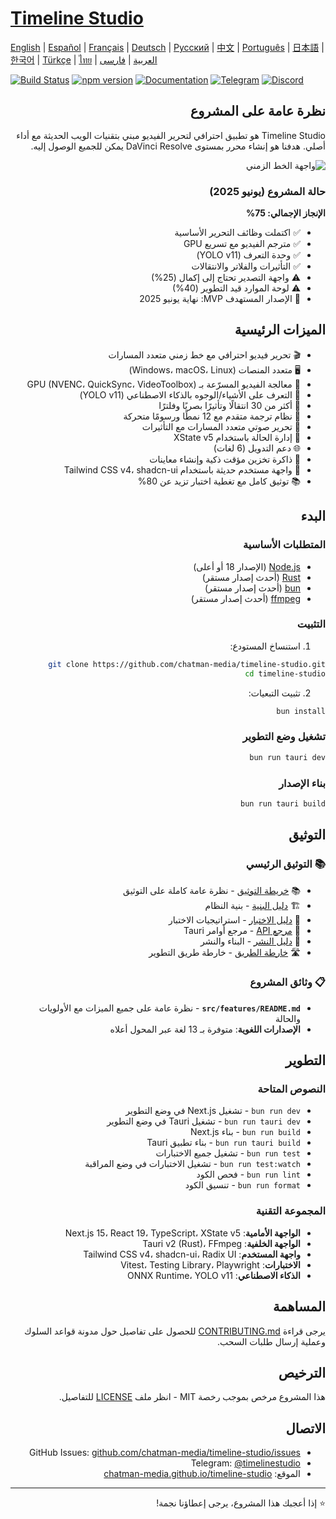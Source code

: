 # [Timeline Studio](https://chatman-media.github.io/timeline-studio/)

[English](README.md) | [Español](README.es.md) | [Français](README.fr.md) | [Deutsch](README.de.md) | [Русский](README.ru.md) | [中文](README.zh.md) | [Português](README.pt.md) | [日本語](README.ja.md) | [한국어](README.ko.md) | [Türkçe](README.tr.md) | [ไทย](README.th.md) | [العربية](README.ar.md) | [فارسی](README.fa.md)

[![Build Status](https://github.com/chatman-media/timeline-studio/actions/workflows/build.yml/badge.svg)](https://github.com/chatman-media/timeline-studio/actions/workflows/build.yml)
[![npm version](https://img.shields.io/npm/v/timeline-studio.svg)](https://www.npmjs.com/package/timeline-studio)
[![Documentation](https://img.shields.io/badge/docs-TypeDoc-blue)](https://chatman-media.github.io/timeline-studio/api-docs/)
[![Telegram](https://img.shields.io/badge/Telegram-Join%20Group-blue?logo=telegram)](https://t.me/timelinestudio)
[![Discord](https://img.shields.io/badge/Discord-Join%20Server-5865F2?logo=discord&logoColor=white)](https://discord.gg/gwJUYxck)

<div dir="rtl">

## نظرة عامة على المشروع

Timeline Studio هو تطبيق احترافي لتحرير الفيديو مبني بتقنيات الويب الحديثة مع أداء أصلي. هدفنا هو إنشاء محرر بمستوى DaVinci Resolve يمكن للجميع الوصول إليه.

![واجهة الخط الزمني](/public/screen3.png)

### حالة المشروع (يونيو 2025)

**الإنجاز الإجمالي: 75%**
- ✅ اكتملت وظائف التحرير الأساسية
- ✅ مترجم الفيديو مع تسريع GPU
- ✅ وحدة التعرف (YOLO v11)
- ✅ التأثيرات والفلاتر والانتقالات
- ⚠️ واجهة التصدير تحتاج إلى إكمال (25%)
- ⚠️ لوحة الموارد قيد التطوير (40%)
- 🎯 الإصدار المستهدف MVP: نهاية يونيو 2025

## الميزات الرئيسية

- 🎬 تحرير فيديو احترافي مع خط زمني متعدد المسارات
- 🖥️ متعدد المنصات (Windows، macOS، Linux)
- 🚀 معالجة الفيديو المسرّعة بـ GPU (NVENC، QuickSync، VideoToolbox)
- 🤖 التعرف على الأشياء/الوجوه بالذكاء الاصطناعي (YOLO v11)
- 🎨 أكثر من 30 انتقالًا وتأثيرًا بصريًا وفلترًا
- 📝 نظام ترجمة متقدم مع 12 نمطًا ورسومًا متحركة
- 🎵 تحرير صوتي متعدد المسارات مع التأثيرات
- 🧠 إدارة الحالة باستخدام XState v5
- 🌐 دعم التدويل (6 لغات)
- 💾 ذاكرة تخزين مؤقت ذكية وإنشاء معاينات
- 🎨 واجهة مستخدم حديثة باستخدام Tailwind CSS v4، shadcn-ui
- 📚 توثيق كامل مع تغطية اختبار تزيد عن 80%

## البدء

### المتطلبات الأساسية

- [Node.js](https://nodejs.org/) (الإصدار 18 أو أعلى)
- [Rust](https://www.rust-lang.org/tools/install) (أحدث إصدار مستقر)
- [bun](https://bun.sh/) (أحدث إصدار مستقر)
- [ffmpeg](https://ffmpeg.org/download.html) (أحدث إصدار مستقر)

### التثبيت

1. استنساخ المستودع:

```bash
git clone https://github.com/chatman-media/timeline-studio.git
cd timeline-studio
```

2. تثبيت التبعيات:

```bash
bun install
```

### تشغيل وضع التطوير

```bash
bun run tauri dev
```

### بناء الإصدار

```bash
bun run tauri build
```

## التوثيق

### 📚 التوثيق الرئيسي

- 📚 [خريطة التوثيق](docs-ru/MAP.md) - نظرة عامة كاملة على التوثيق
- 🏗️ [دليل البنية](docs-ru/ARCHITECTURE.md) - بنية النظام
- 🧪 [دليل الاختبار](docs-ru/testing/TESTING.md) - استراتيجيات الاختبار
- 📡 [مرجع API](docs-ru/API.md) - مرجع أوامر Tauri
- 🚀 [دليل النشر](docs-ru/deployment/DEPLOYMENT.md) - البناء والنشر
- 🛣️ [خارطة الطريق](docs-ru/ROADMAP.md) - خارطة طريق التطوير

### 📋 وثائق المشروع

- **`src/features/README.md`** - نظرة عامة على جميع الميزات مع الأولويات والحالة
- **الإصدارات اللغوية**: متوفرة بـ 13 لغة عبر المحول أعلاه

## التطوير

### النصوص المتاحة

- `bun run dev` - تشغيل Next.js في وضع التطوير
- `bun run tauri dev` - تشغيل Tauri في وضع التطوير
- `bun run build` - بناء Next.js
- `bun run tauri build` - بناء تطبيق Tauri
- `bun run test` - تشغيل جميع الاختبارات
- `bun run test:watch` - تشغيل الاختبارات في وضع المراقبة
- `bun run lint` - فحص الكود
- `bun run format` - تنسيق الكود

### المجموعة التقنية

- **الواجهة الأمامية**: Next.js 15، React 19، TypeScript، XState v5
- **الواجهة الخلفية**: Tauri v2 (Rust)، FFmpeg
- **واجهة المستخدم**: Tailwind CSS v4، shadcn-ui، Radix UI
- **الاختبارات**: Vitest، Testing Library، Playwright
- **الذكاء الاصطناعي**: ONNX Runtime، YOLO v11

## المساهمة

يرجى قراءة [CONTRIBUTING.md](CONTRIBUTING.md) للحصول على تفاصيل حول مدونة قواعد السلوك وعملية إرسال طلبات السحب.

## الترخيص

هذا المشروع مرخص بموجب رخصة MIT - انظر ملف [LICENSE](LICENSE) للتفاصيل.

## الاتصال

- GitHub Issues: [github.com/chatman-media/timeline-studio/issues](https://github.com/chatman-media/timeline-studio/issues)
- Telegram: [@timelinestudio](https://t.me/timelinestudio)
- الموقع: [chatman-media.github.io/timeline-studio](https://chatman-media.github.io/timeline-studio/)

---

⭐ إذا أعجبك هذا المشروع، يرجى إعطاؤنا نجمة!

</div>